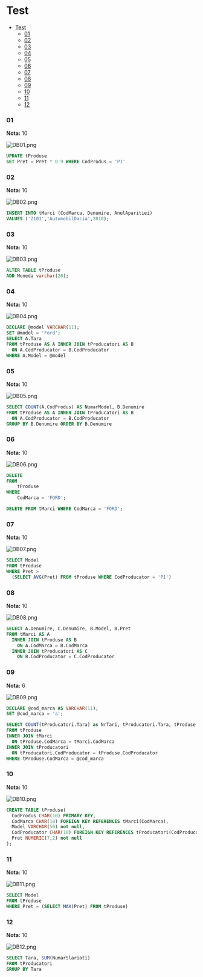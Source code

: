 # Test

- [Test](#test)
    - [01](#01)
    - [02](#02)
    - [03](#03)
    - [04](#04)
    - [05](#05)
    - [06](#06)
    - [07](#07)
    - [08](#08)
    - [09](#09)
    - [10](#10)
    - [11](#11)
    - [12](#12)

### 01

**Nota:** 10

![DB01.png](img/DB01.png)

```sql
UPDATE tProduse
SET Pret = Pret * 0.9 WHERE CodProdus = 'P1'
```

### 02

**Nota:** 10

![DB02.png](img/DB02.png)

```sql
INSERT INTO tMarci (CodMarca, Denumire, AnulAparitiei)
VALUES ('Z101','AutomobilDacia',2010);
```

### 03

**Nota:** 10

![DB03.png](img/DB03.png)

```sql
ALTER TABLE tProduse
ADD Moneda varchar(20);
```

### 04

**Nota:** 10

![DB04.png](img/DB04.png)

```sql
DECLARE @model VARCHAR(11);
SET @model = 'Ford';
SELECT A.Tara 
FROM tProduse AS A INNER JOIN tProducatori AS B
  ON A.CodProducator = B.CodProducator
WHERE A.Model = @model
```

### 05

**Nota:** 10

![DB05.png](img/DB05.png)

```sql
SELECT COUNT(A.CodProdus) AS NumarModel, B.Denumire
FROM tProduse AS A INNER JOIN tProducatori AS B
  ON A.CodProducator = B.CodProducator
GROUP BY B.Denumire ORDER BY B.Denumire
```

### 06

**Nota:** 10

![DB06.png](img/DB06.png)

```sql
DELETE
FROM
    tProduse
WHERE
    CodMarca = 'FORD';

DELETE FROM tMarci WHERE CodMarca = 'FORD';
```

### 07

**Nota:** 10

![DB07.png](img/DB07.png)

```sql
SELECT Model
FROM tProduse
WHERE Pret >
  (SELECT AVG(Pret) FROM tProduse WHERE CodProducator = 'P1')
```

### 08

**Nota:** 10

![DB08.png](img/DB08.png)

```sql
SELECT A.Denumire, C.Denumire, B.Model, B.Pret
FROM tMarci AS A
  INNER JOIN tProduse AS B
    ON A.CodMarca = B.CodMarca
  INNER JOIN tProducatori AS C
    ON B.CodProducator = C.CodProducator
```

### 09

**Nota:** 6

![DB09.png](img/DB09.png)

```sql
DECLARE @cod_marca AS VARCHAR(11);
SET @cod_marca = 'a';

SELECT COUNT(tProducatori.Tara) as NrTari, tProducatori.Tara, tProduse.CodMarca, tProduse.CodProducator, tMarci.CodMarca, tProducatori.CodProducator, tMarci.Denumire, tProducatori.Denumire, tProduse.Model
FROM tProduse
INNER JOIN tMarci 
  ON tProduse.CodMarca = tMarci.CodMarca
INNER JOIN tProducatori
  ON tProducatori.CodProducator = tProduse.CodProducator
WHERE tProduse.CodMarca = @cod_marca
```

### 10

**Nota:** 10

![DB10.png](img/DB10.png)

```sql
CREATE TABLE tProduse(
  CodProdus CHAR(10) PRIMARY KEY,
  CodMarca CHAR(10) FOREIGN KEY REFERENCES tMarci(CodMarca),
  Model VARCHAR(50) not null,
  CodProducator CHAR(10) FOREIGN KEY REFERENCES tProducatori(CodProducator),
  Pret NUMERIC(7,2) not null
);
```

### 11

**Nota:** 10

![DB11.png](img/DB11.png)

```sql
SELECT Model
FROM tProduse
WHERE Pret = (SELECT MAX(Pret) FROM tProduse)
```

### 12

**Nota:** 10

![DB12.png](img/DB12.png)

```sql
SELECT Tara, SUM(NumarSlariati)
FROM tProducatori
GROUP BY Tara
```